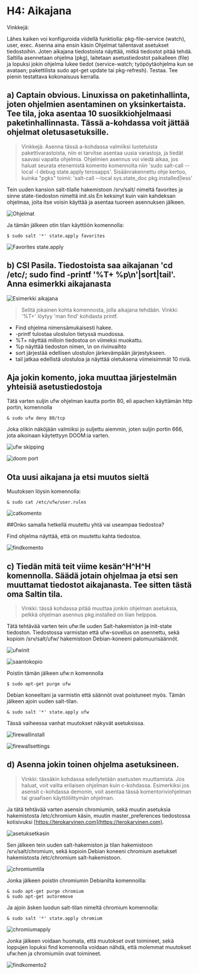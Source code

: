 # H4: Aikajana

Vinkkejä:

Lähes kaiken voi konfiguroida viidellä funktiolla: pkg-file-service (watch), user, exec.
Asenna aina ensin käsin
Ohjelmat tallentavat asetukset tiedostoihin. Joten aikajana tiedostoista näyttää, mitkä tiedostot pitää tehdä.
Saltilla asennetaan ohjelma (pkg), laitetaan asetustiedostot paikalleen (file) ja lopuksi jokin ohjelma lukee tiedot (service-watch; työpöytäohjelma kun se avataan; pakettilista sudo apt-get update tai pkg-refresh).
Testaa. Tee pienin testattava kokonaisuus kerralla.

## a) Captain obvious. Linuxissa on paketinhallinta, joten ohjelmien asentaminen on yksinkertaista. Tee tila, joka asentaa 10 suosikkiohjelmaasi paketinhallinnasta. Tässä a-kohdassa voit jättää ohjelmat oletusasetuksille.

> Vinkkejä: Asenna tässä a-kohdassa valmiiksi luotetuista pakettivarastoista, niin ei tarvitse asentaa uusia varastoja, ja tiedät saavasi vapaita ohjelmia. Ohjelmien asennus voi viedä aikaa, jos haluat seurata etenemistä komento komennolta niin 'sudo salt-call --local -l debug state.apply terosapps'. Sisäänrakennettu ohje kertoo, kuinka "pgks" toimii: 'salt-call --local sys.state_doc pkg.installed|less'

Tein uuden kansion salt-tilalle hakemistoon /srv/salt/ nimeltä favorites ja sinne state-tiedoston nimeltä init.sls
En keksinyt kuin vain kahdeksan ohjelmaa, joita itse voisin käyttää ja asentaa tuoreen asennuksen jälkeen.

![Ohjelmat]()

Ja tämän jälkeen otin tilan käyttöön komennolla:

	$ sudo salt '*' state.apply favorites

![Favorites state.apply]()

## b) CSI Pasila. Tiedostoista saa aikajanan 'cd /etc/; sudo find -printf '%T+ %p\n'|sort|tail'. Anna esimerkki aikajanasta

![Esimerkki aikajana]()

> Selitä jokainen kohta komennosta, jolla aikajana tehdään. Vinkki: '%T+' löytyy 'man find' kohdasta printf.

* Find ohjelma nimensämukaisesti hakee.
* -printf tulostaa ulostulon tietyssä muodossa.
* %T+ näyttää milloin tiedostoa on viimeksi muokattu.
* %p näyttää tiedoston nimen, \n on rivinvaihto
* sort järjestää edellisen ulostulon järkevämpään järjestykseen.
* tail jatkaa edellistä ulostuloa ja näyttää oletuksena viimeisimmät 10 riviä.

## Aja jokin komento, joka muuttaa järjestelmän yhteisiä asetustiedostoja

Tätä varten suljin ufw ohjelman kautta portin 80, eli apachen käyttämän http portin, komennolla

	& sudo ufw deny 80/tcp

Joka olikin näköjään valmiiksi jo suljettu aiemmin, joten suljin portin 666, jota aikoinaan käytettyyn DOOM:ia varten.

![ufw skipping]()

![doom port]()


## Ota uusi aikajana ja etsi muutos sieltä

Muutoksen löysin komennolla:

	& sudo cat /etc/ufw/user.rules
	
![catkomento]()

##Onko samalla hetkellä muutettu yhtä vai useampaa tiedostoa?

Find ohjelma näyttää, että on muutettu kahta tiedostoa.

![findkomento]()

## c) Tiedän mitä teit viime kesän^H^H^H komennolla. Säädä jotain ohjelmaa ja etsi sen muuttamat tiedostot aikajanasta. Tee sitten tästä oma Saltin tila.
> Vinkki: tässä kohdassa pitää muuttaa jonkin ohjelman asetuksia, pelkkä ohjelman asennus pkg.installed on liian helppoa.

Tätä tehtävää varten tein ufw:lle uuden Salt-hakemiston ja init-state tiedoston. Tiedostossa varmistan että ufw-sovellus on asennettu, sekä kopioin /srv/salt/ufw/ hakemistoon Debian-koneeni palomuurisäännöt.

![ufwinit]()

![saantokopio]()

Poistin tämän jälkeen ufw:n komennolla
	
	$ sudo apt-get purge ufw
	
 Debian koneeltani ja varmistin että säännöt ovat poistuneet myös. Tämän jälkeen ajoin uuden salt-tilan.
 
	& sudo salt '*' state.apply ufw

Tässä vaiheessa vanhat muutokset näkyvät asetuksissa.

![firewallinstall]()

![firewallsettings]()

## d) Asenna jokin toinen ohjelma asetuksineen.

> Vinkki: tässäkin kohdassa edellytetään asetusten muuttamista. Jos haluat, voit valita erilaisen ohjelman kuin c-kohdassa. Esimerkiksi jos asensit c-kohdassa demonin, voit asentaa tässä komentoriviohjelman tai graafisen käyttöliittymän ohjelman.

Ja tätä tehtävää varten asensin chromiumin, sekä muutin asetuksia hakemistosta /etc/chromium käsin, muutin master_preferences tiedostossa kotisivuksi [https://terokarvinen.com](https://terokarvinen.com).

![asetuksetkasin]()

Sen jälkeen tein uuden salt-hakemiston ja tilan hakemistoon /srv/salt/chromium, sekä kopioin Debian koneeni chromium asetukset hakemistosta /etc/chromium salt-hakemistoon.

![chromiumtila]()

Jonka jälkeen poistin chromiumin Debianilta komennoilla:

	& sudo apt-get purge chromium
	& sudo apt-get autoremove
	
Ja ajoin äsken luodun salt-tilan nimeltä chromium komennolla:

	& sudo salt '*' state.apply chromium
	
![chromiumapply]()
	
Jonka jälkeen voidaan huomata, että muutokset ovat toimineet, sekä loppujen lopuksi find komennolla voidaan nähdä, että molemmat muutokset ufw:hen ja chromiumiin ovat toimineet.

![findkomento2]()